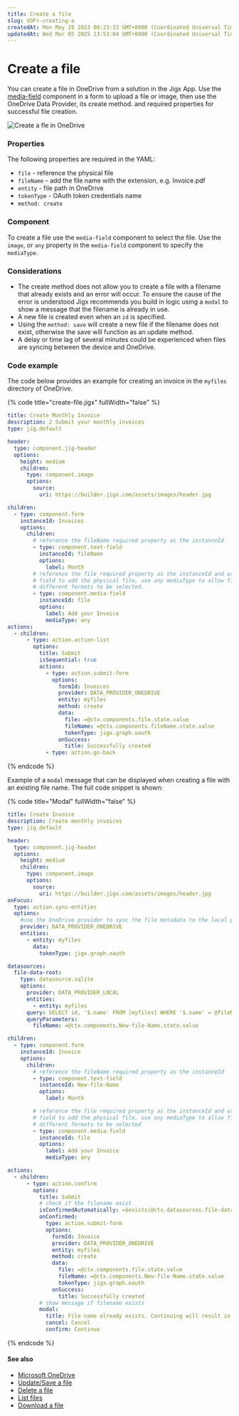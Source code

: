 ```yaml
---
title: Create a file
slug: VOFr-creating-a
createdAt: Mon May 29 2023 08:23:33 GMT+0000 (Coordinated Universal Time)
updatedAt: Wed Mar 05 2025 13:53:04 GMT+0000 (Coordinated Universal Time)
---
```


# Create a file

You can create a file in OneDrive from a solution in the Jigx App. Use the [media-field](../../Components/form/media-field.md) component in a form to upload a file or image, then use the OneDrive Data Provider, its create method. and required properties for successful file creation.

![Create a fle in OneDrive](https://archbee-image-uploads.s3.amazonaws.com/0TQnKgJpsWhT3gQzQOhdY-B7GW14UgkHNegydoHOqrQ-20250305-135300.png)

### Properties

The following properties are required in the YAML:

* `file` - reference the physical file
* `fileName` - add the file name with the extension, e.g. Invoice.pdf
* `entity` - file path in OneDrive
* `tokenType` - OAuth token credentials name
* `method: create`

### Component

To create a file use the `media-field` component to select the file. Use the `image`, or `any` property in the `media-field` component to specify the `mediaType`.

### Considerations

* The create method does not allow you to create a file with a filename that already exists and an error will occur. To ensure the cause of the error is understood Jigx recommends you build in logic using a `modal` to show a message that the filename is already in use.
* A new file is created even when an `id` is specified.
* Using the `method: save` will create a new file if the filename does not exist, otherwise the save will function as an update method.
* A delay or time lag of several minutes could be experienced when files are syncing between the device and OneDrive.

### Code example

The code below provides an example for creating an invoice in the `myfiles` directory of OneDrive.

{% code title="create-file.jigx" fullWidth="false" %}
```yaml
title: Create Monthly Invoice
description: 2 Submit your monthly invoices
type: jig.default

header:
  type: component.jig-header
  options:
    height: medium
    children:
      type: component.image
      options:
        source:
          uri: https://builder.jigx.com/assets/images/header.jpg

children:
  - type: component.form
    instanceId: Invoices
    options:
      children:
        # reference the fileName required property as the instanceId
        - type: component.text-field
          instanceId: fileName
          options:
            label: Month
        # reference the file required property as the instanceId and use the media 
        # field to add the physical file, use any mediaType to allow files of 
        # different formats to be selected.
        - type: component.media-field
          instanceId: file
          options:
            label: Add your Invoice
            mediaType: any
actions:
  - children:
      - type: action.action-list
        options:
          title: Submit
          isSequential: true
          actions:
            - type: action.submit-form
              options:
                formId: Invoices
                provider: DATA_PROVIDER_ONEDRIVE
                entity: myfiles
                method: create
                data:
                  file: =@ctx.components.file.state.value
                  fileName: =@ctx.components.fileName.state.value
                  tokenType: jigx.graph.oauth
                onSuccess:
                  title: Successfully created
            - type: action.go-back
```
{% endcode %}

Example of a `modal` message that can be displayed when creating a file with an existing file name. The full code snippet is shown:

{% code title="Modal" fullWidth="false" %}
```yaml
title: Create Invoice
description: Create monthly invoices
type: jig.default

header:
  type: component.jig-header
  options:
    height: medium
    children:
      type: component.image
      options:
        source:
          uri: https://builder.jigx.com/assets/images/header.jpg
onFocus:
  type: action.sync-entities
  options:
    #use the OneDrive provider to sync the file metadata to the local provider
    provider: DATA_PROVIDER_ONEDRIVE
    entities:
      - entity: myfiles
        data:
          tokenType: jigx.graph.oauth

datasources:
  file-data-root:
    type: datasource.sqlite
    options:
      provider: DATA_PROVIDER_LOCAL
      entities:
        - entity: myfiles
      query: SELECT id, '$.name' FROM [myfiles] WHERE '$.name' = @fileName ORDER BY '$.name' DESC
      queryParameters:
        fileName: =@ctx.components.New-file-Name.state.value

children:
  - type: component.form
    instanceId: Invoice
    options:
      children:
        # reference the fileName required property as the instanceId
        - type: component.text-field
          instanceId: New-file-Name
          options:
            label: Month

        # reference the file required property as the instanceId and use the media 
        # field to add the physical file, use any mediaType to allow files of 
        # different formats to be selected
        - type: component.media-field
          instanceId: file
          options:
            label: Add your Invoice
            mediaType: any

actions:
  - children:
      - type: action.confirm
        options:
          title: Submit
          # check if the filename exist
          isConfirmedAutomatically: =$exists(@ctx.datasources.file-data-root.name) ? false:true
          onConfirmed:
            type: action.submit-form
            options:
              formId: Invoice
              provider: DATA_PROVIDER_ONEDRIVE
              entity: myfiles
              method: create
              data:
                file: =@ctx.components.file.state.value
                fileName: =@ctx.components.New-file-Name.state.value
                tokenType: jigx.graph.oauth
              onSuccess:
                title: Successfully created
          # show message if filename exists
          modal:
            title: File name already exists. Continuing will result in an error.
            cancel: Cancel
            confirm: Continue
```
{% endcode %}

#### See also

* [Microsoft OneDrive](https://docs.jigx.com/microsoft-onedrive)
* [Update/Save a file](<Update_Save a file.md>)
* [Delete a file](<Delete a file.md>)
* [List files](<List files.md>)
* [Download a file](<Download a file.md>)
